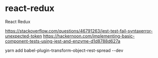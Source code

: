 # react-redux
React Redux

https://stackoverflow.com/questions/46791263/jest-test-fail-syntaxerror-unexpected-token
https://hackernoon.com/implementing-basic-component-tests-using-jest-and-enzyme-d1d8788d627a


yarn add babel-plugin-transform-object-rest-spread --dev